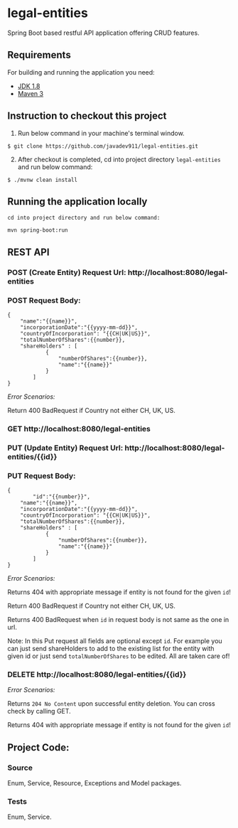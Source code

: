 # legal-entities

Spring Boot based restful API application offering CRUD features.

## Requirements

For building and running the application you need:

- [JDK 1.8](http://www.oracle.com/technetwork/java/javase/downloads/jdk8-downloads-2133151.html)
- [Maven 3](https://maven.apache.org)

## Instruction to checkout this project

1. Run below command in your machine's terminal window.

```
$ git clone https://github.com/javadev911/legal-entities.git
```

2. After checkout is completed, cd into project directory `legal-entities` and run below command:

```
$ ./mvnw clean install
```

## Running the application locally

```shell
cd into project directory and run below command: 

mvn spring-boot:run
```

## REST API

### POST (Create Entity) Request Url: http://localhost:8080/legal-entities
### POST Request Body:

```shell
{
	"name":"{{name}}",
	"incorporationDate":"{{yyyy-mm-dd}}",
	"countryOfIncorporation": "{{CH|UK|US}}",
	"totalNumberOfShares":{{number}},
	"shareHolders" : [
			{
				"numberOfShares":{{number}},
				"name":"{{name}}"
			}
		]
}

``` 

*Error Scenarios:*

Return 400 BadRequest if Country not either CH, UK, US.

### GET http://localhost:8080/legal-entities 

### PUT (Update Entity) Request Url: http://localhost:8080/legal-entities/{{id}}
### PUT Request Body:

```shell
{
        "id":"{{number}}",
	"name":"{{name}}",
	"incorporationDate":"{{yyyy-mm-dd}}",
	"countryOfIncorporation": "{{CH|UK|US}}",
	"totalNumberOfShares":{{number}},
	"shareHolders" : [
			{
				"numberOfShares":{{number}},
				"name":"{{name}}"
			}
		]
}

``` 

*Error Scenarios:*

Returns 404 with appropriate message if entity is not found for the given `id`! 

Return 400 BadRequest if Country not either CH, UK, US.

Returns 400 BadRequest when `id` in request body is not same as the one in url.


Note: In this Put request all fields are optional except `id`. For example you can just send shareHolders to add to the existing list for the entity with given id or just send `totalNumberOfShares` to be edited. All are taken care of!


### DELETE http://localhost:8080/legal-entities/{{id}}

*Error Scenarios:*

Returns `204 No Content` upon successful entity deletion. You can cross check by calling GET.

Returns 404 with appropriate message if entity is not found for the given `id`!


## Project Code:

### Source

Enum, Service, Resource, Exceptions and Model packages.

### Tests

Enum, Service.
